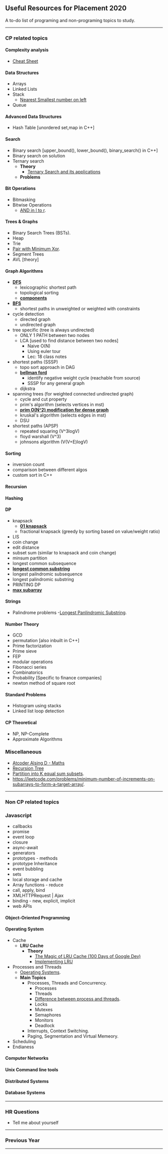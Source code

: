 ## Useful Resources for Placement 2020
A to-do list of programing and non-programing topics to study.

---

### CP related topics

#### Complexity analysis
- [Cheat Sheet](https://www.bigocheatsheet.com/)

#### Data Structures
- Arrays
- Linked Lists
- Stack
  - [Nearest Smallest number on left](https://www.geeksforgeeks.org/find-the-nearest-smaller-numbers-on-left-side-in-an-array/)
- Queue

#### Advanced Data Structures
- Hash Table [unordered set,map in C++]

#### Search
- Binary search [upper_bound(), lower_bound(), binary_search() in C++]
- Binary search on solution
- Ternary search
  - **Theory**
    - [Ternary Search and its applications](https://cp-algorithms.com/num_methods/ternary_search.html?fbclid=IwAR1LVwQ1WITShxj_SzG3xHwxR7WhMgCW28fyX7O_MYV9f0nPCdbK3XIGrZo)
  - **Problems**

#### Bit Operations
- Bitmasking
- Bitwise Operations
  - [AND in l to r](https://leetcode.com/contest/weekly-contest-198/problems/find-a-value-of-a-mysterious-function-closest-to-target/).

#### Trees & Graphs
- Binary Search Trees (BSTs).
- Heap
- Trie
 - [Pair with Minimum Xor](https://www.geeksforgeeks.org/minimum-xor-value-pair/).
- Segment Trees
- AVL [theory]

#### Graph Algorithms
  - **[DFS](https://cp-algorithms.com/graph/depth-first-search.html)**
    - lexicographic shortest path
    - topological sorting
    - **[components](https://stackoverflow.com/questions/31137543/how-many-components-in-a-directed-graph)**
  - **[BFS](https://cp-algorithms.com/graph/breadth-first-search.html)**
    - shortest paths in unweighted or weighted with constraints
  - cycle detection
    - directed graph
    - undirected graph
  - tree specific (tree is always undirected)
    - ONLY 1 PATH between two nodes
    - LCA [used to find distance between two nodes]
      - Naive O(N)
      - Using euler tour
      - Lec: 18 class notes
  - shortest paths (SSSP)
    - topo sort approach in DAG
    - **[bellman ford](https://cp-algorithms.com/graph/bellman_ford.html)**
      - identify negative weight cycle (reachable from source)
      - SSSP for any general graph
    - dijkstra
  - spanning trees (for weighted connected undirected graph)
    - cycle and cut property
    - prim's algorithm (selects vertices in mst)
    - **[prim O(N^2) modification for dense graph](https://cp-algorithms.com/graph/mst_prim.html#toc-tgt-4)**
    - kruskal's algorithm (selects edges in mst)
    - DSU
  - shortest paths (APSP)
    - repeated squaring (V^3logV)
    - floyd warshall (V^3)
    - johnsons algorithm (V(V+E)logV)

#### Sorting
- inversion count
- comparison between different algos
- custom sort in C++

#### Recursion

#### Hashing

#### DP
  - knapsack
    - **[01 knapsack](https://www.tutorialspoint.com/design_and_analysis_of_algorithms/design_and_analysis_of_algorithms_01_knapsack.htm)**
    - fractional knapsack (greedy by sorting based on value/weight ratio)
  - LIS
  - coin change
  - edit distance
  - subset sum (similar to knapsack and coin change)
  - minsum partition
  - longest common subsequence
  - **[longest common substring](https://www.geeksforgeeks.org/longest-common-substring-dp-29/)**
  - longest pailndromic subsequence
  - longest palindromic substring
  - PRINTING DP
  - **[max subarray](https://www.geeksforgeeks.org/largest-sum-contiguous-subarray/)**

#### Strings
- Palindrome problems
  -[Longest Panlindromic Substring](https://www.geeksforgeeks.org/longest-palindromic-substring-set-2/?ref=rp).

#### Number Theory
- GCD
- permutation [also inbuilt in C++]
- Prime factorization
- Prime sieve
- FEP
- modular operations
- Fibonacci series
- Combinatorics
- Probability [Specific to finance companies]
- newton method of square root

#### Standard Problems
- Histogram using stacks
- Linked list loop detection

#### CP Theoretical
- NP, NP-Complete
- Approximate Algorithms

### Miscellaneous
- [Atcoder Alsing D - Maths](https://atcoder.jp/contests/aising2020/tasks/aising2020_d)
- [Recursion Tree](https://leetcode.com/problems/reaching-points/)
- [Partition into K equal sum subsets](https://leetcode.com/problems/partition-to-k-equal-sum-subsets/).
- https://leetcode.com/problems/minimum-number-of-increments-on-subarrays-to-form-a-target-array/.

---

### Non CP related topics

### Javascript
- callbacks
- promise
- event loop
- closure
- async-await
- generators
- prototypes - methods
- prototype Inheritance
- event bubbling
- sets
- local storage and cache
- Array functions - reduce
- call, apply, bind
- XMLHTTPRequest | Ajax
- binding - new, explicit, implicit
- web APIs

#### Object-Oriented Programming

#### Operating System
- Cache
  - **LRU Cache**
    - **Theory**
      - [The Magic of LRU Cache (100 Days of Google Dev)](https://www.youtube.com/watch?v=R5ON3iwx78M)
      - [Implementing LRU](https://www.youtube.com/watch?v=bq6N7Ym81iI)
- Processes and Threads
  - [Operating Systems](https://archive.org/details/ucberkeley-webcast-PL-XXv-cvA_iBDyz-ba4yDskqMDY6A1w_c).
  - **Main Topics**
    - Processes, Threads and Concurrency.
      - Processes
      - Threads
      - [Difference between process and threads](https://www.quora.com/What-is-the-difference-between-a-process-and-a-thread).
      - Locks
      - Mutexes
      - Semaphores
      - Monitors
      - Deadlock
    - Interrupts, Context Switching.
    - Paging, Segmentation and Virtual Memeory.
- Scheduling
- Endianess

#### Computer Networks

#### Unix Command line tools

#### Distributed Systems

#### Database Systems

---

### HR Questions
- Tell me about yourself

---

### Previous Year

---
